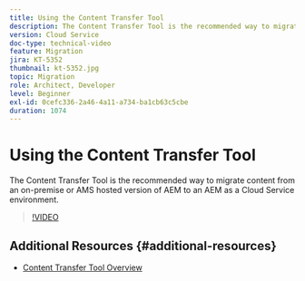 ```yaml
---
title: Using the Content Transfer Tool
description: The Content Transfer Tool is the recommended way to migrate content from an on-premise or AMS hosted version of AEM to an AEM as a Cloud Service environment.
version: Cloud Service
doc-type: technical-video
feature: Migration
jira: KT-5352
thumbnail: kt-5352.jpg
topic: Migration
role: Architect, Developer
level: Beginner
exl-id: 0cefc336-2a46-4a11-a734-ba1cb63c5cbe
duration: 1074
---
```

# Using the Content Transfer Tool

The Content Transfer Tool is the recommended way to migrate content from an on-premise or AMS hosted version of AEM to an AEM as a Cloud Service environment.

>[!VIDEO](https://video.tv.adobe.com/v/35460?quality=12&learn=on)

## Additional Resources {#additional-resources}

* [Content Transfer Tool Overview](https://experienceleague.adobe.com/docs/experience-manager-cloud-service/moving/cloud-migration/content-transfer-tool/overview-content-transfer-tool.html)
